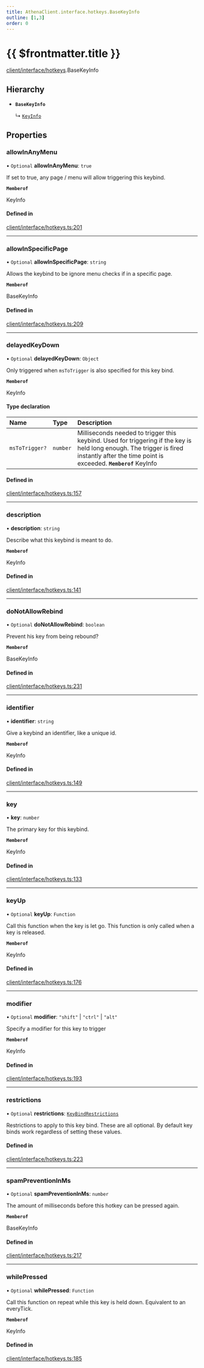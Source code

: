 ```yaml
---
title: AthenaClient.interface.hotkeys.BaseKeyInfo
outline: [1,3]
order: 0
---
```


# {{ $frontmatter.title }}


[client/interface/hotkeys](../modules/client_interface_hotkeys.md).BaseKeyInfo

## Hierarchy

- **`BaseKeyInfo`**

  ↳ [`KeyInfo`](client_interface_hotkeys_KeyInfo.md)

## Properties

### allowInAnyMenu

• `Optional` **allowInAnyMenu**: ``true``

If set to true, any page / menu will allow triggering this keybind.

**`Memberof`**

KeyInfo

#### Defined in

[client/interface/hotkeys.ts:201](https://github.com/Stuyk/altv-athena/blob/217ba5f/src/core/client/interface/hotkeys.ts#L201)

___

### allowInSpecificPage

• `Optional` **allowInSpecificPage**: `string`

Allows the keybind to be ignore menu checks if in a specific page.

**`Memberof`**

BaseKeyInfo

#### Defined in

[client/interface/hotkeys.ts:209](https://github.com/Stuyk/altv-athena/blob/217ba5f/src/core/client/interface/hotkeys.ts#L209)

___

### delayedKeyDown

• `Optional` **delayedKeyDown**: `Object`

Only triggered when `msToTrigger` is also specified for this key bind.

**`Memberof`**

KeyInfo

#### Type declaration

| Name | Type | Description |
| :------ | :------ | :------ |
| `msToTrigger?` | `number` | Milliseconds needed to trigger this keybind. Used for triggering if the key is held long enough. The trigger is fired instantly after the time point is exceeded. **`Memberof`** KeyInfo |

#### Defined in

[client/interface/hotkeys.ts:157](https://github.com/Stuyk/altv-athena/blob/217ba5f/src/core/client/interface/hotkeys.ts#L157)

___

### description

• **description**: `string`

Describe what this keybind is meant to do.

**`Memberof`**

KeyInfo

#### Defined in

[client/interface/hotkeys.ts:141](https://github.com/Stuyk/altv-athena/blob/217ba5f/src/core/client/interface/hotkeys.ts#L141)

___

### doNotAllowRebind

• `Optional` **doNotAllowRebind**: `boolean`

Prevent his key from being rebound?

**`Memberof`**

BaseKeyInfo

#### Defined in

[client/interface/hotkeys.ts:231](https://github.com/Stuyk/altv-athena/blob/217ba5f/src/core/client/interface/hotkeys.ts#L231)

___

### identifier

• **identifier**: `string`

Give a keybind an identifier, like a unique id.

**`Memberof`**

KeyInfo

#### Defined in

[client/interface/hotkeys.ts:149](https://github.com/Stuyk/altv-athena/blob/217ba5f/src/core/client/interface/hotkeys.ts#L149)

___

### key

• **key**: `number`

The primary key for this keybind.

**`Memberof`**

KeyInfo

#### Defined in

[client/interface/hotkeys.ts:133](https://github.com/Stuyk/altv-athena/blob/217ba5f/src/core/client/interface/hotkeys.ts#L133)

___

### keyUp

• `Optional` **keyUp**: `Function`

Call this function when the key is let go.
This function is only called when a key is released.

**`Memberof`**

KeyInfo

#### Defined in

[client/interface/hotkeys.ts:176](https://github.com/Stuyk/altv-athena/blob/217ba5f/src/core/client/interface/hotkeys.ts#L176)

___

### modifier

• `Optional` **modifier**: ``"shift"`` \| ``"ctrl"`` \| ``"alt"``

Specify a modifier for this key to trigger

**`Memberof`**

KeyInfo

#### Defined in

[client/interface/hotkeys.ts:193](https://github.com/Stuyk/altv-athena/blob/217ba5f/src/core/client/interface/hotkeys.ts#L193)

___

### restrictions

• `Optional` **restrictions**: [`KeyBindRestrictions`](client_interface_hotkeys_KeyBindRestrictions.md)

Restrictions to apply to this key bind.
These are all optional. By default key binds work regardless of setting these values.

#### Defined in

[client/interface/hotkeys.ts:223](https://github.com/Stuyk/altv-athena/blob/217ba5f/src/core/client/interface/hotkeys.ts#L223)

___

### spamPreventionInMs

• `Optional` **spamPreventionInMs**: `number`

The amount of milliseconds before this hotkey can be pressed again.

**`Memberof`**

BaseKeyInfo

#### Defined in

[client/interface/hotkeys.ts:217](https://github.com/Stuyk/altv-athena/blob/217ba5f/src/core/client/interface/hotkeys.ts#L217)

___

### whilePressed

• `Optional` **whilePressed**: `Function`

Call this function on repeat while this key is held down.
Equivalent to an everyTick.

**`Memberof`**

KeyInfo

#### Defined in

[client/interface/hotkeys.ts:185](https://github.com/Stuyk/altv-athena/blob/217ba5f/src/core/client/interface/hotkeys.ts#L185)
